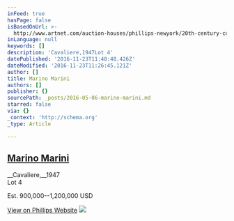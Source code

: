 ```yaml
---
inFeed: true
hasPage: false
isBasedOnUrl: >-
  http://www.artnet.com/auction-houses/phillips-newyork/20th-century-contemporary-art-evening-sale-2-8-May-2016/
inLanguage: null
keywords: []
description: 'Cavaliere,1947Lot 4'
datePublished: '2016-11-23T11:40:48.426Z'
dateModified: '2016-11-23T11:26:45.121Z'
author: []
title: Marino Marini
authors: []
publisher: {}
sourcePath: _posts/2016-05-06-marino-marini.md
starred: false
via: {}
_context: 'http://schema.org'
_type: Article

---
```

## [Marino Marini][0]

__Cavaliere,__1947  
Lot 4

Est. 900,000--1,200,000 USD

[View on Phillips Website][1]
![](https://the-grid-user-content.s3-us-west-2.amazonaws.com/c425ab7a-1c41-49db-881e-da798b74df6e.png)

[0]: http://www.artnet.com/auction-houses/phillips-newyork/artist-marino-marini/
[1]: http://phillips.com/detail/MARINO-MARINI/NY010316/4